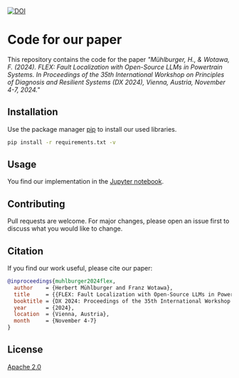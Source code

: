[![DOI](https://zenodo.org/badge/866394744.svg)](https://doi.org/10.5281/zenodo.13879968)

# Code for our paper

This repository contains the code for the paper *"Mühlburger, H., & Wotawa, F. (2024). FLEX: Fault Localization with Open-Source LLMs in Powertrain Systems. In Proceedings of the 35th International Workshop on Principles of Diagnosis and Resilient Systems (DX 2024), Vienna, Austria, November 4-7, 2024."*

## Installation

Use the package manager [pip](https://pip.pypa.io/en/stable/) to install our used libraries.

```bash
pip install -r requirements.txt -v
```

## Usage

You find our implementation in the [Jupyter notebook](code.ipynb).

## Contributing
Pull requests are welcome. For major changes, please open an issue first to discuss what you would like to change.

## Citation
If you find our work useful, please cite our paper:

```bibtex
@inproceedings{muhlburger2024flex,
  author    = {Herbert Mühlburger and Franz Wotawa},
  title     = {{FLEX: Fault Localization with Open-Source LLMs in Powertrain Systems}},
  booktitle = {DX 2024: Proceedings of the 35th International Workshop on Principles of Diagnosis and Resilient Systems},
  year      = {2024},
  location  = {Vienna, Austria},
  month     = {November 4-7}
}
```

## License
[Apache 2.0](LICENSE)
